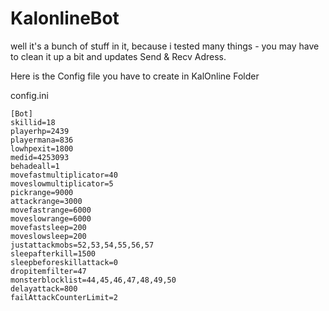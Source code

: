 # KalonlineBot

well it's a bunch of stuff in it, because i tested many things - you may have to clean it up a bit and updates Send & Recv Adress.


Here is the Config file you have to create in KalOnline Folder

config.ini
```
[Bot]
skillid=18
playerhp=2439
playermana=836
lowhpexit=1800
medid=4253093
behadeall=1
movefastmultiplicator=40
moveslowmultiplicator=5
pickrange=9000
attackrange=3000
movefastrange=6000
moveslowrange=6000
movefastsleep=200
moveslowsleep=200
justattackmobs=52,53,54,55,56,57
sleepafterkill=1500
sleepbeforeskillattack=0
dropitemfilter=47
monsterblocklist=44,45,46,47,48,49,50
delayattack=800
failAttackCounterLimit=2
```
